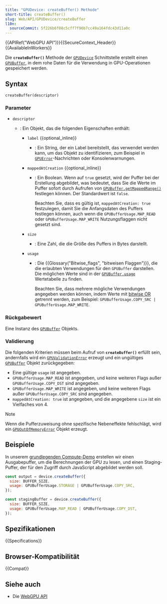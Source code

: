 ```yaml
---
title: "GPUDevice: createBuffer() Methode"
short-title: createBuffer()
slug: Web/API/GPUDevice/createBuffer
l10n:
  sourceCommit: 5f226b6f08c5cff7f96b7cc49a164fdc43d11a0c
---
```


{{APIRef("WebGPU API")}}{{SecureContext_Header}}{{AvailableInWorkers}}

Die **`createBuffer()`** Methode der [`GPUDevice`](/de/docs/Web/API/GPUDevice) Schnittstelle erstellt einen [`GPUBuffer`](/de/docs/Web/API/GPUBuffer), in dem rohe Daten für die Verwendung in GPU-Operationen gespeichert werden.

## Syntax

```js-nolint
createBuffer(descriptor)
```

### Parameter

- `descriptor`

  - : Ein Objekt, das die folgenden Eigenschaften enthält:

    - `label` {{optional_inline}}
      - : Ein String, der ein Label bereitstellt, das verwendet werden kann, um das Objekt zu identifizieren, zum Beispiel in [`GPUError`](/de/docs/Web/API/GPUError)-Nachrichten oder Konsolenwarnungen.
    - `mappedAtCreation` {{optional_inline}}

      - : Ein Boolean. Wenn auf `true` gesetzt, wird der Puffer bei der Erstellung abgebildet, was bedeutet, dass Sie die Werte im Puffer sofort durch Aufrufen von [`GPUBuffer.getMappedRange()`](/de/docs/Web/API/GPUBuffer/getMappedRange) festlegen können. Der Standardwert ist `false`.

        Beachten Sie, dass es gültig ist, `mappedAtCreation: true` festzulegen, damit Sie die Anfangsdaten des Puffers festlegen können, auch wenn die `GPUBufferUsage.MAP_READ` oder `GPUBufferUsage.MAP_WRITE` Nutzungsflaggen nicht gesetzt sind.

    - `size`
      - : Eine Zahl, die die Größe des Puffers in Bytes darstellt.
    - `usage`

      - : Die {{Glossary("Bitwise_flags", "bitweisen Flaggen")}}, die die erlaubten Verwendungen für den `GPUBuffer` darstellen. Die möglichen Werte sind in der [`GPUBuffer.usage`](/de/docs/Web/API/GPUBuffer/usage#value) Wertetabelle zu finden.

        Beachten Sie, dass mehrere mögliche Verwendungen angegeben werden können, indem Werte mit [bitwise OR](/de/docs/Web/JavaScript/Reference/Operators/Bitwise_OR) getrennt werden, zum Beispiel: `GPUBufferUsage.COPY_SRC | GPUBufferUsage.MAP_WRITE`.

### Rückgabewert

Eine Instanz des [`GPUBuffer`](/de/docs/Web/API/GPUBuffer) Objekts.

### Validierung

Die folgenden Kriterien müssen beim Aufruf von **`createBuffer()`** erfüllt sein, andernfalls wird ein [`GPUValidationError`](/de/docs/Web/API/GPUValidationError) erzeugt und ein ungültiges [`GPUBuffer`](/de/docs/Web/API/GPUBuffer) Objekt zurückgegeben:

- Eine gültige `usage` ist angegeben.
- `GPUBufferUsage.MAP_READ` ist angegeben, und keine weiteren Flags außer `GPUBufferUsage.COPY_DST` sind angegeben.
- `GPUBufferUsage.MAP_WRITE` ist angegeben, und keine weiteren Flags außer `GPUBufferUsage.COPY_SRC` sind angegeben.
- `mappedAtCreation: true` ist angegeben, und die angegebene `size` ist ein Vielfaches von 4.

> [!NOTE]
> Wenn die Pufferzuweisung ohne spezifische Nebeneffekte fehlschlägt, wird ein [`GPUOutOfMemoryError`](/de/docs/Web/API/GPUOutOfMemoryError) Objekt erzeugt.

## Beispiele

In unserem [grundlegenden Compute-Demo](https://mdn.github.io/dom-examples/webgpu-compute-demo/) erstellen wir einen Ausgabepuffer, um die Berechnungen der GPU zu lesen, und einen Staging-Puffer, der für den Zugriff durch JavaScript abgebildet werden soll.

```js
const output = device.createBuffer({
  size: BUFFER_SIZE,
  usage: GPUBufferUsage.STORAGE | GPUBufferUsage.COPY_SRC,
});

const stagingBuffer = device.createBuffer({
  size: BUFFER_SIZE,
  usage: GPUBufferUsage.MAP_READ | GPUBufferUsage.COPY_DST,
});
```

## Spezifikationen

{{Specifications}}

## Browser-Kompatibilität

{{Compat}}

## Siehe auch

- Die [WebGPU API](/de/docs/Web/API/WebGPU_API)
